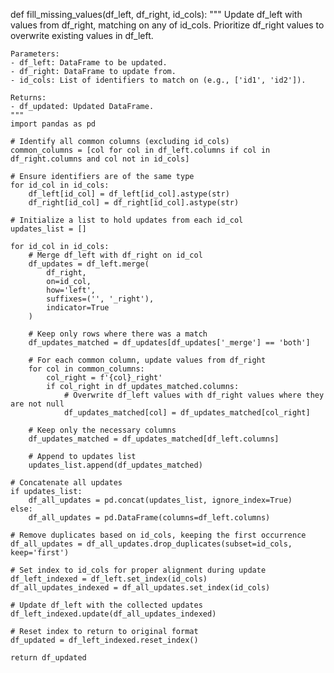def fill_missing_values(df_left, df_right, id_cols):
    """
    Update df_left with values from df_right, matching on any of id_cols.
    Prioritize df_right values to overwrite existing values in df_left.

    Parameters:
    - df_left: DataFrame to be updated.
    - df_right: DataFrame to update from.
    - id_cols: List of identifiers to match on (e.g., ['id1', 'id2']).

    Returns:
    - df_updated: Updated DataFrame.
    """
    import pandas as pd

    # Identify all common columns (excluding id_cols)
    common_columns = [col for col in df_left.columns if col in df_right.columns and col not in id_cols]

    # Ensure identifiers are of the same type
    for id_col in id_cols:
        df_left[id_col] = df_left[id_col].astype(str)
        df_right[id_col] = df_right[id_col].astype(str)

    # Initialize a list to hold updates from each id_col
    updates_list = []

    for id_col in id_cols:
        # Merge df_left with df_right on id_col
        df_updates = df_left.merge(
            df_right,
            on=id_col,
            how='left',
            suffixes=('', '_right'),
            indicator=True
        )

        # Keep only rows where there was a match
        df_updates_matched = df_updates[df_updates['_merge'] == 'both']

        # For each common column, update values from df_right
        for col in common_columns:
            col_right = f'{col}_right'
            if col_right in df_updates_matched.columns:
                # Overwrite df_left values with df_right values where they are not null
                df_updates_matched[col] = df_updates_matched[col_right]

        # Keep only the necessary columns
        df_updates_matched = df_updates_matched[df_left.columns]

        # Append to updates list
        updates_list.append(df_updates_matched)

    # Concatenate all updates
    if updates_list:
        df_all_updates = pd.concat(updates_list, ignore_index=True)
    else:
        df_all_updates = pd.DataFrame(columns=df_left.columns)

    # Remove duplicates based on id_cols, keeping the first occurrence
    df_all_updates = df_all_updates.drop_duplicates(subset=id_cols, keep='first')

    # Set index to id_cols for proper alignment during update
    df_left_indexed = df_left.set_index(id_cols)
    df_all_updates_indexed = df_all_updates.set_index(id_cols)

    # Update df_left with the collected updates
    df_left_indexed.update(df_all_updates_indexed)

    # Reset index to return to original format
    df_updated = df_left_indexed.reset_index()

    return df_updated
